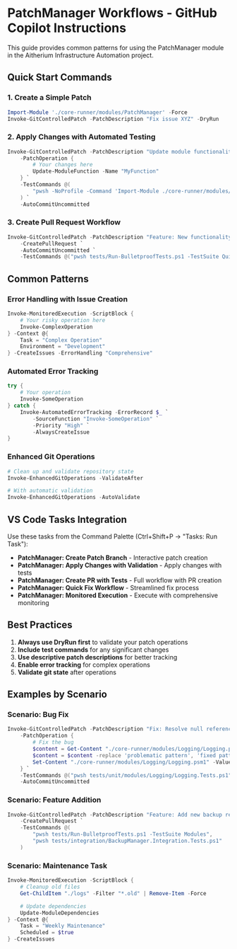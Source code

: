 # PatchManager Workflows - GitHub Copilot Instructions

This guide provides common patterns for using the PatchManager module in the Aitherium Infrastructure Automation project.

## Quick Start Commands

### 1. Create a Simple Patch
```powershell
Import-Module './core-runner/modules/PatchManager' -Force
Invoke-GitControlledPatch -PatchDescription "Fix issue XYZ" -DryRun
```

### 2. Apply Changes with Automated Testing
```powershell
Invoke-GitControlledPatch -PatchDescription "Update module functionality" `
    -PatchOperation {
        # Your changes here
        Update-ModuleFunction -Name "MyFunction"
    } `
    -TestCommands @(
        "pwsh -NoProfile -Command 'Import-Module ./core-runner/modules/TestingFramework -Force; Invoke-Pester'"
    ) `
    -AutoCommitUncommitted
```

### 3. Create Pull Request Workflow
```powershell
Invoke-GitControlledPatch -PatchDescription "Feature: New functionality" `
    -CreatePullRequest `
    -AutoCommitUncommitted `
    -TestCommands @("pwsh tests/Run-BulletproofTests.ps1 -TestSuite Quick")
```

## Common Patterns

### Error Handling with Issue Creation
```powershell
Invoke-MonitoredExecution -ScriptBlock {
    # Your risky operation here
    Invoke-ComplexOperation
} -Context @{
    Task = "Complex Operation"
    Environment = "Development"
} -CreateIssues -ErrorHandling "Comprehensive"
```

### Automated Error Tracking
```powershell
try {
    # Your operation
    Invoke-SomeOperation
} catch {
    Invoke-AutomatedErrorTracking -ErrorRecord $_ `
        -SourceFunction "Invoke-SomeOperation" `
        -Priority "High" `
        -AlwaysCreateIssue
}
```

### Enhanced Git Operations
```powershell
# Clean up and validate repository state
Invoke-EnhancedGitOperations -ValidateAfter

# With automatic validation
Invoke-EnhancedGitOperations -AutoValidate
```

## VS Code Tasks Integration

Use these tasks from the Command Palette (Ctrl+Shift+P → "Tasks: Run Task"):

- **PatchManager: Create Patch Branch** - Interactive patch creation
- **PatchManager: Apply Changes with Validation** - Apply changes with tests
- **PatchManager: Create PR with Tests** - Full workflow with PR creation
- **PatchManager: Quick Fix Workflow** - Streamlined fix process
- **PatchManager: Monitored Execution** - Execute with comprehensive monitoring

## Best Practices

1. **Always use DryRun first** to validate your patch operations
2. **Include test commands** for any significant changes
3. **Use descriptive patch descriptions** for better tracking
4. **Enable error tracking** for complex operations
5. **Validate git state** after operations

## Examples by Scenario

### Scenario: Bug Fix
```powershell
Invoke-GitControlledPatch -PatchDescription "Fix: Resolve null reference in logging" `
    -PatchOperation {
        # Fix the bug
        $content = Get-Content "./core-runner/modules/Logging/Logging.psm1"
        $content = $content -replace 'problematic pattern', 'fixed pattern'
        Set-Content "./core-runner/modules/Logging/Logging.psm1" -Value $content
    } `
    -TestCommands @("pwsh tests/unit/modules/Logging/Logging.Tests.ps1") `
    -AutoCommitUncommitted
```

### Scenario: Feature Addition
```powershell
Invoke-GitControlledPatch -PatchDescription "Feature: Add new backup retention policy" `
    -CreatePullRequest `
    -TestCommands @(
        "pwsh tests/Run-BulletproofTests.ps1 -TestSuite Modules",
        "pwsh tests/integration/BackupManager.Integration.Tests.ps1"
    )
```

### Scenario: Maintenance Task
```powershell
Invoke-MonitoredExecution -ScriptBlock {
    # Cleanup old files
    Get-ChildItem "./logs" -Filter "*.old" | Remove-Item -Force

    # Update dependencies
    Update-ModuleDependencies
} -Context @{
    Task = "Weekly Maintenance"
    Scheduled = $true
} -CreateIssues
```
